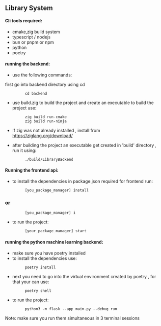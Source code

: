 ## Library System


#### Cli tools required:

- cmake,zig build system
- typescript / nodejs
- bun or pnpm or npm
- python
- poetry

#### running the backend:

- use the following commands:

first go into backend directory using cd
```
         cd backend
```

- use build.zig to build the project and create an executable
to build the project use:
```
         zig build run-cmake 
         zig build run-ninja
```

- If zig was not already installed , install from  https://ziglang.org/download/

- after building the project an executable get created in 'build' directory , run it using:
```
         ./build/LibraryBackend
```



#### Running the frontend api:
 - to install the dependencies in package.json required for frontend run:

```
         [you_package_manager] install
```
###                 or
```
         [you_package_manager] i
```

- to run the project:
```
         [your_package_manager] start
```

#### running the python machine learning backend:
- make sure you have poetry installed
- to install the dependencies use:
```
         poetry install
```

- next you need to go into the virtual environment created by poetry , for that your can use:
```
         poetry shell
```

- to run the project:
```
         python3 -m flask --app main.py --debug run
```


Note: make sure you run them simultaneous in 3 terminal sessions

